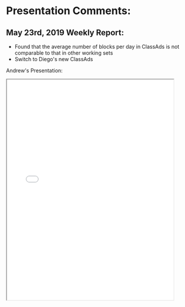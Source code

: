 # Presentation Comments:

May 23rd, 2019 Weekly Report:
-----------------------------
- Found that the average number of blocks per day in ClassAds is not comparable to that in other working sets
- Switch to Diego's new ClassAds 

Andrew's Presentation:
<iframe src="20190523.pdf" name="iframe_a" height="600px" width="90%"></iframe>
